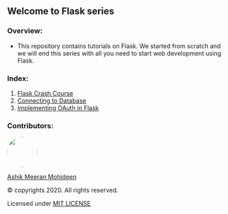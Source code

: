 ## Welcome to Flask series

### Overview:
- This repository contains tutorials on Flask. We started from scratch and we will end this series with all you need to start web development using Flask.

### Index:
1. [Flask Crash Course](https://github.com/ASHIK11ab/Flask-Tutorials/tree/flask-crash-course)
1. [Connecting to Database](https://github.com/ASHIK11ab/Flask-Tutorials/tree/connecting-to-database)
1. [Implementing OAuth in Flask](https://github.com/ASHIK11ab/Flask-Tutorials/tree/OAuth-implementation)

### Contributors:
<a href="https://github.com/ASHIK11ab">
  <img style="border-radius: 50px" src="https://avatars2.githubusercontent.com/u/58099865?s=460&u=dc835e2281a9265edf2b48059f1c8151be89a1b1&v=4" width="70px" height = "70px"> 
</a> 

[Ashik Meeran Mohideen](https://github.com/ASHIK11ab)

&copy; copyrights 2020. All rights reserved.

Licensed under [MIT LICENSE](https://github.com/ASHIK11ab/Flask-Tutorials/blob/main/LICENSE)
